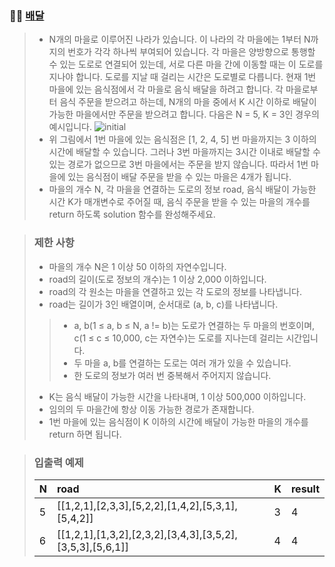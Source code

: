 ### 🧑‍💻 [배달](https://programmers.co.kr/learn/courses/30/lessons/12978)

> - N개의 마을로 이루어진 나라가 있습니다. 이 나라의 각 마을에는 1부터 N까지의 번호가 각각 하나씩 부여되어 있습니다. 각 마을은 양방향으로 통행할 수 있는 도로로 연결되어 있는데, 서로 다른 마을 간에 이동할 때는 이 도로를 지나야 합니다. 도로를 지날 때 걸리는 시간은 도로별로 다릅니다. 현재 1번 마을에 있는 음식점에서 각 마을로 음식 배달을 하려고 합니다. 각 마을로부터 음식 주문을 받으려고 하는데, N개의 마을 중에서 K 시간 이하로 배달이 가능한 마을에서만 주문을 받으려고 합니다. 다음은 N = 5, K = 3인 경우의 예시입니다.
![initial](https://user-images.githubusercontent.com/70942197/126030397-3b7ee2d6-38ca-43c1-ad7a-8ab77033a66a.png)
> - 위 그림에서 1번 마을에 있는 음식점은 [1, 2, 4, 5] 번 마을까지는 3 이하의 시간에 배달할 수 있습니다. 그러나 3번 마을까지는 3시간 이내로 배달할 수 있는 경로가 없으므로 3번 마을에서는 주문을 받지 않습니다. 따라서 1번 마을에 있는 음식점이 배달 주문을 받을 수 있는 마을은 4개가 됩니다.
> - 마을의 개수 N, 각 마을을 연결하는 도로의 정보 road, 음식 배달이 가능한 시간 K가 매개변수로 주어질 때, 음식 주문을 받을 수 있는 마을의 개수를 return 하도록 solution 함수를 완성해주세요.

> ### 제한 사항
> - 마을의 개수 N은 1 이상 50 이하의 자연수입니다.
> - road의 길이(도로 정보의 개수)는 1 이상 2,000 이하입니다.
> - road의 각 원소는 마을을 연결하고 있는 각 도로의 정보를 나타냅니다.
> - road는 길이가 3인 배열이며, 순서대로 (a, b, c)를 나타냅니다.
> > - a, b(1 ≤ a, b ≤ N, a != b)는 도로가 연결하는 두 마을의 번호이며, c(1 ≤ c ≤ 10,000, c는 자연수)는 도로를 지나는데 걸리는 시간입니다.
> > - 두 마을 a, b를 연결하는 도로는 여러 개가 있을 수 있습니다.
> > - 한 도로의 정보가 여러 번 중복해서 주어지지 않습니다.
> - K는 음식 배달이 가능한 시간을 나타내며, 1 이상 500,000 이하입니다.
> - 임의의 두 마을간에 항상 이동 가능한 경로가 존재합니다.
> - 1번 마을에 있는 음식점이 K 이하의 시간에 배달이 가능한 마을의 개수를 return 하면 됩니다.

> ### 입출력 예제
> 
> |N|road|K|result|
> |:---|:---|:---|:---|
> |5|[[1,2,1],[2,3,3],[5,2,2],[1,4,2],[5,3,1],[5,4,2]]|3|4|
> |6|[[1,2,1],[1,3,2],[2,3,2],[3,4,3],[3,5,2],[3,5,3],[5,6,1]]|4|4|
